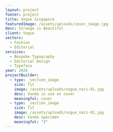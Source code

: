 ```yaml
---
layout: project
footer: project
title: Vogue Singapore
featuredImage: /assets/uploads/cover_image.jpg
desc: Strange is Beautiful
client: Vogue
sectors:
  - Fashion
  - Editorial
services:
  - Bespoke Typography
  - Editorial Design
  - Typeface
year: 2020
projectBuilder:
  - type: _section_image
    size: fit
    image: /assets/uploads/vogue_nari-01.jpg
    desc: Vanda in use on cover
    meaningful: cover
  - type: _section_image
    size: fit
    image: /assets/uploads/vogue_nari-02.jpg
    desc: Vanda specimen
    meaningful: "2"
---
```


